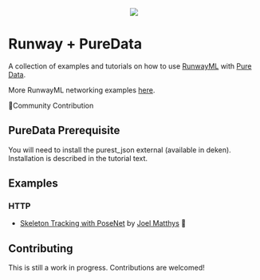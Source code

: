 <p align="center">
  <img src="./assets/cover_runway_puredata_github.jpg">
</p>

# Runway + PureData

A collection of examples and tutorials on how to use [RunwayML](https://runwayml.com/) with [Pure Data](https://puredata.info/).

More RunwayML networking examples [here](https://learn.runwayml.com/#/networking/examples).

🎉Community Contribution

## PureData Prerequisite

You will need to install the purest_json external (available in deken). Installation is described in the tutorial text.

## Examples

### HTTP
* [Skeleton Tracking with PoseNet](/posenet) by [Joel Matthys](http://joel.matthysmusic.com) 🎉


## Contributing

This is still a work in progress. Contributions are welcomed!
